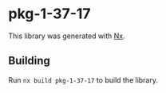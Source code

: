 # pkg-1-37-17

This library was generated with [Nx](https://nx.dev).

## Building

Run `nx build pkg-1-37-17` to build the library.
